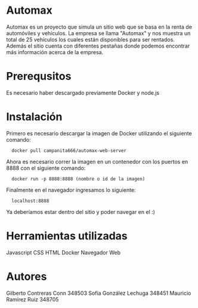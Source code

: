 # Automax
Automax es un proyecto que simula un sitio web que se basa en la renta de automóviles y vehículos.
La empresa se llama "Automax" y nos muestra un total de 25 vehículos los cuales están disponibles para ser rentados. Además el sitio cuenta con diferentes pestañas donde podemos encontrar más información acerca de la empresa.

# Prerequsitos 
Es necesario haber descargado previamente Docker y node.js 

# Instalación

Primero es necesario descargar la imagen de Docker utilizando el siguiente comando:
```
  docker pull campanita666/automax-web-server
```
Ahora es necesario correr la imagen en un contenedor con los puertos en 8888 con el siguiente comando:
```
  docker run -p 8888:8888 (nombre o id de la imagen)
```
Finalmente en el navegador ingresamos lo siguiente:

```
  localhost:8888
```
 Ya deberíamos estar dentro del sitio y poder navegar en el :)
 
# Herramientas utilizadas
Javascript
CSS
HTML
Docker
Navegador Web 
 
# Autores
Gilberto Contreras Conn 348503
Sofía González Lechuga 348451
Mauricio Ramírez Ruiz 348705
